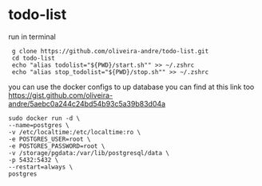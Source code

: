# todo-list

run in terminal

```{bash}
 g clone https://github.com/oliveira-andre/todo-list.git
 cd todo-list
 echo "alias todolist="${PWD}/start.sh"" >> ~/.zshrc
 echo "alias stop_todolist="${PWD}/stop.sh"" >> ~/.zshrc
```

you can use the docker configs to up database
you can find at this link too https://gist.github.com/oliveira-andre/5aebc0a244c24bd54b93c5a39b83d04a

```
sudo docker run -d \
--name=postgres \
-v /etc/localtime:/etc/localtime:ro \
-e POSTGRES_USER=root \
-e POSTGRES_PASSWORD=root \
-v /storage/pgdata:/var/lib/postgresql/data \
-p 5432:5432 \
--restart=always \
postgres

```
